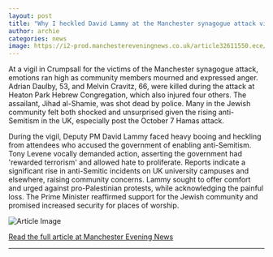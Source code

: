 ```yaml
---
layout: post
title: "Why I heckled David Lammy at the Manchester synagogue attack vigil"
author: archie
categories: news
image: https://i2-prod.manchestereveningnews.co.uk/article32611550.ece/ALTERNATES/s1200/0_Manchester-synagogue-incident.jpg
---
```

At a vigil in Crumpsall for the victims of the Manchester synagogue attack, emotions ran high as community members mourned and expressed anger. Adrian Daulby, 53, and Melvin Cravitz, 66, were killed during the attack at Heaton Park Hebrew Congregation, which also injured four others. The assailant, Jihad al-Shamie, was shot dead by police. Many in the Jewish community felt both shocked and unsurprised given the rising anti-Semitism in the UK, especially post the October 7 Hamas attack. 

During the vigil, Deputy PM David Lammy faced heavy booing and heckling from attendees who accused the government of enabling anti-Semitism. Tony Levene vocally demanded action, asserting the government had 'rewarded terrorism' and allowed hate to proliferate. Reports indicate a significant rise in anti-Semitic incidents on UK university campuses and elsewhere, raising community concerns. Lammy sought to offer comfort and urged against pro-Palestinian protests, while acknowledging the painful loss. The Prime Minister reaffirmed support for the Jewish community and promised increased security for places of worship.

![Article Image](https://i2-prod.manchestereveningnews.co.uk/article32611550.ece/ALTERNATES/s1200/0_Manchester-synagogue-incident.jpg)

[Read the full article at Manchester Evening News](https://www.manchestereveningnews.co.uk/news/greater-manchester-news/heckled-david-lammy-manchester-synagogue-32610116)

---
